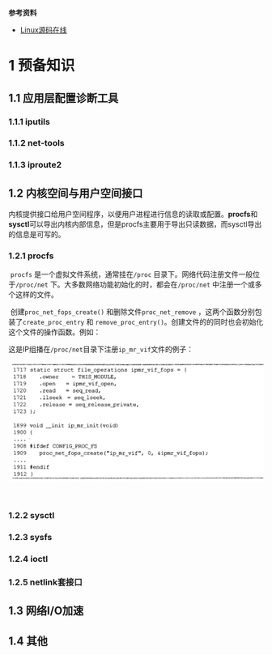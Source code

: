 **参考资料**

- [Linux源码在线](https://elixir.bootlin.com/linux/v5.15.106/source)



# 1 预备知识

## 1.1 应用层配置诊断工具

### 1.1.1 **iputils** 

### 1.1.2 **net-tools**

### 1.1.3 **iproute2**



## 1.2 内核空间与用户空间接口

​	内核提供接口给用户空间程序，以便用户进程进行信息的读取或配置。**procfs**和**sysctl**可以导出内核内部信息，但是procfs主要用于导出只读数据，而sysctl导出的信息是可写的。

### 1.2.1 procfs

​	`procfs` 是一个虚拟文件系统，通常挂在`/proc` 目录下。网络代码注册文件一般位于`/proc/net` 下。大多数网络功能初始化的时，都会在`/proc/net` 中注册一个或多个这样的文件。

​	创建`proc_net_fops_create()` 和删除文件`proc_net_remove` ，这两个函数分别包装了`create_proc_entry` 和 `remove_proc_entry()`。创建文件的的同时也会初始化这个文件的操作函数。例如：

​	这是IP组播在`/proc/net`目录下注册`ip_mr_vif`文件的例子：

<img src="../img/[linux网络]%20linux内核源码剖析—tcpip实现/1/1.2.1.procfs_1.png" style="zoom:100%;" />

​	



### 1.2.2 sysctl

### 1.2.3 sysfs

### 1.2.4 ioctl

### 1.2.5 netlink套接口

## 1.3 网络I/O加速

## 1.4 其他



